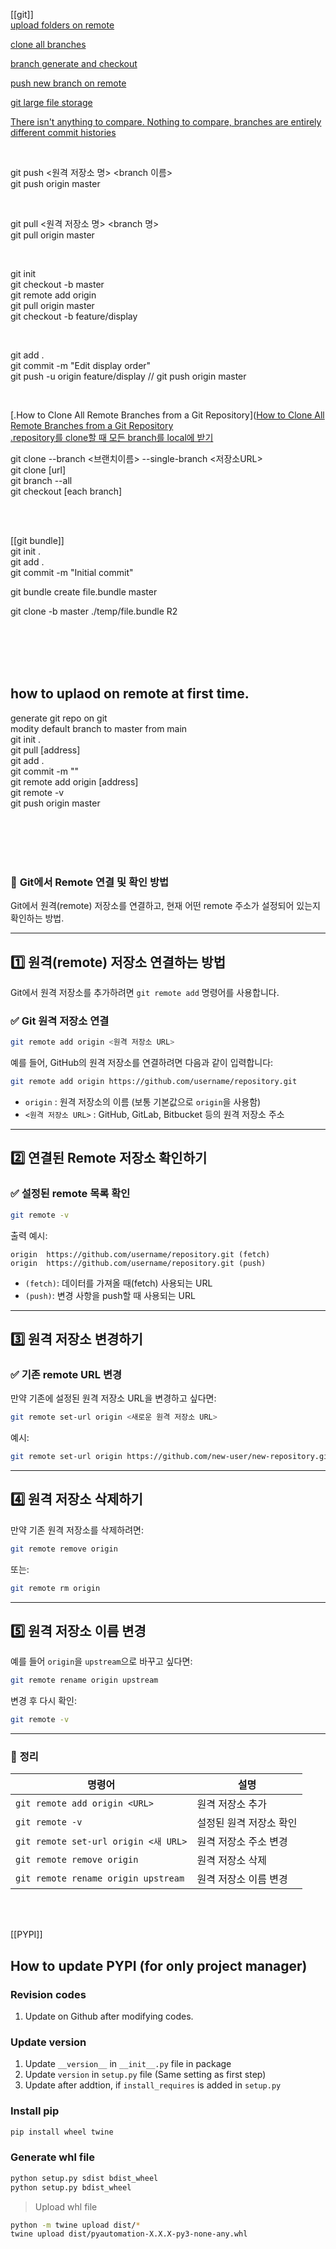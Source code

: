 
[[git]]  
[upload folders on remote](https://cocococo.tistory.com/entry/Git-Git%EC%97%90-%ED%8F%B4%EB%8D%94-%EC%97%85%EB%A1%9C%EB%93%9C-%EB%B0%A9%EB%B2%95)

[clone all branches](https://velog.io/@dataliteracy/%EB%AA%A8%EB%93%A0-git-%EB%B8%8C%EB%9E%9C%EC%B9%98-%ED%81%B4%EB%A1%A0%ED%95%B4%EC%98%A4%EA%B8%B0feat.-git-alias)

[branch generate and checkout](https://mylko72.gitbooks.io/git/content/branch/checkout.html)

[push new branch on remote](https://magoker.tistory.com/220)

[git large file storage](https://git-lfs.com/)

[There isn't anything to compare. Nothing to compare, branches are entirely different commit histories](https://stackoverflow.com/questions/23344320/there-isnt-anything-to-compare-nothing-to-compare-branches-are-entirely-diffe)

<br>

git push <원격 저장소 명> <branch 이름>  
git push origin master  

<br>

git pull <원격 저장소 명> <branch 명>  
git pull origin master  


<br>

git init  
git checkout -b master  
git remote add origin <git remote repo>  
git pull origin master  
git checkout -b feature/display  

<br>  

git add .  
git commit -m "Edit display order"  
git push -u origin feature/display  // git push origin master

<br>

[.How to Clone All Remote Branches from a Git Repository]([How to Clone All Remote Branches from a Git Repository](https://www.youtube.com/watch?v=qUtb8-CvEoo)  
[.repository를 clone할 때 모든 branch를 local에 받기](https://github.com/jobhope/TechnicalNote/blob/master/github/CloneRepository.md)  

git clone --branch <브랜치이름> --single-branch <저장소URL>  
git clone [url]  
git branch --all  
git checkout [each branch]  

<br>  
<br>

[[git bundle]]  
git init .  
git add .  
git commit -m "Initial commit"  

git bundle create file.bundle master

git clone -b master ./temp/file.bundle R2


<br>
<br>
<br>
<br>

## how to uplaod on remote at first time.  
generate git repo on git  
modity default branch to master from main  
git init .  
git pull [address]  
git add .  
git commit -m ""  
git remote add origin [address]  
git remote -v  
git push origin master  


<br>
<br>
<br>
<br>

### 🔗 **Git에서 Remote 연결 및 확인 방법**
Git에서 원격(remote) 저장소를 연결하고, 현재 어떤 remote 주소가 설정되어 있는지 확인하는 방법.

---

## **1️⃣ 원격(remote) 저장소 연결하는 방법**
Git에서 원격 저장소를 추가하려면 `git remote add` 명령어를 사용합니다.

### ✅ **Git 원격 저장소 연결**
```bash
git remote add origin <원격 저장소 URL>
```
예를 들어, GitHub의 원격 저장소를 연결하려면 다음과 같이 입력합니다:
```bash
git remote add origin https://github.com/username/repository.git
```
- `origin` : 원격 저장소의 이름 (보통 기본값으로 `origin`을 사용함)
- `<원격 저장소 URL>` : GitHub, GitLab, Bitbucket 등의 원격 저장소 주소

---

## **2️⃣ 연결된 Remote 저장소 확인하기**
### ✅ **설정된 remote 목록 확인**
```bash
git remote -v
```
출력 예시:
```
origin  https://github.com/username/repository.git (fetch)
origin  https://github.com/username/repository.git (push)
```
- `(fetch)`: 데이터를 가져올 때(fetch) 사용되는 URL
- `(push)`: 변경 사항을 push할 때 사용되는 URL

---

## **3️⃣ 원격 저장소 변경하기**
### ✅ **기존 remote URL 변경**
만약 기존에 설정된 원격 저장소 URL을 변경하고 싶다면:
```bash
git remote set-url origin <새로운 원격 저장소 URL>
```
예시:
```bash
git remote set-url origin https://github.com/new-user/new-repository.git
```

---

## **4️⃣ 원격 저장소 삭제하기**
만약 기존 원격 저장소를 삭제하려면:
```bash
git remote remove origin
```
또는:
```bash
git remote rm origin
```

---

## **5️⃣ 원격 저장소 이름 변경**
예를 들어 `origin`을 `upstream`으로 바꾸고 싶다면:
```bash
git remote rename origin upstream
```
변경 후 다시 확인:
```bash
git remote -v
```

---

### 🎯 **정리**
| 명령어 | 설명 |
|--------|------|
| `git remote add origin <URL>` | 원격 저장소 추가 |
| `git remote -v` | 설정된 원격 저장소 확인 |
| `git remote set-url origin <새 URL>` | 원격 저장소 주소 변경 |
| `git remote remove origin` | 원격 저장소 삭제 |
| `git remote rename origin upstream` | 원격 저장소 이름 변경 |




<br>
<br>

[[PYPI]]
## How to update PYPI (for only project manager)

### Revision codes
1. Update on Github after modifying codes.

### Update version

1. Update `__version__` in `__init__.py` file in package
2. Update `version` in `setup.py` file (Same setting as first step)
3. Update after addtion, if `install_requires` is added in `setup.py`

### Install pip
```bash
pip install wheel twine
```

### Generate whl file
```bash
python setup.py sdist bdist_wheel
python setup.py bdist_wheel
```

> Upload whl file
```bash
python -m twine upload dist/*
twine upload dist/pyautomation-X.X.X-py3-none-any.whl
